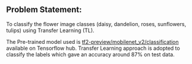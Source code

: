 ## Problem Statement:
To classify the flower image classes (daisy, dandelion, roses, sunflowers, tulips) using Transfer Learning (TL).


The Pre-trained model used is [tf2-preview/mobilenet_v2/classification](https://tfhub.dev/google/tf2-preview/mobilenet_v2/classification/4) available on Tensorflow hub.
Transfer Learning approach is adopted to classify the labels which gave an accuracy around 87% on test data.

